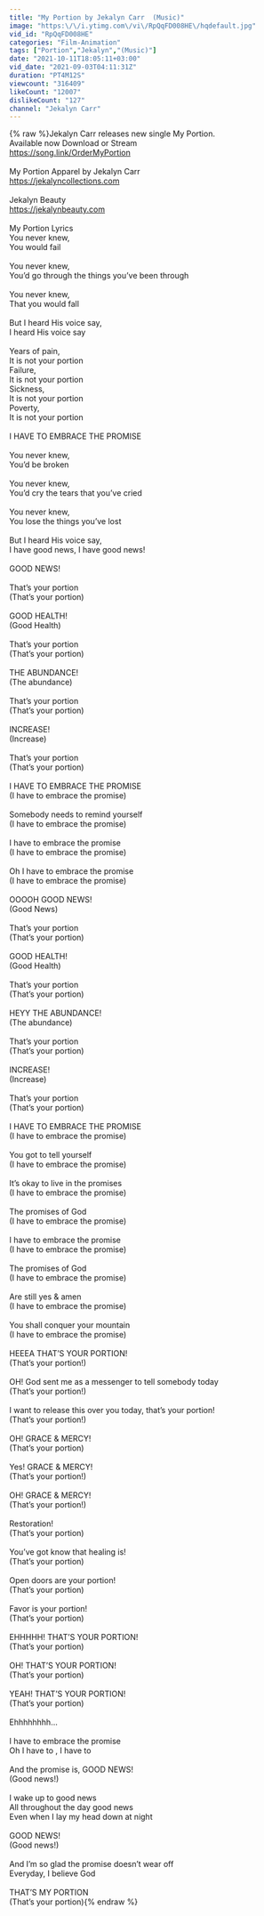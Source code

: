 ```yaml
---
title: "My Portion by Jekalyn Carr  (Music)"
image: "https:\/\/i.ytimg.com\/vi\/RpQqFD008HE\/hqdefault.jpg"
vid_id: "RpQqFD008HE"
categories: "Film-Animation"
tags: ["Portion","Jekalyn","(Music)"]
date: "2021-10-11T18:05:11+03:00"
vid_date: "2021-09-03T04:11:31Z"
duration: "PT4M12S"
viewcount: "316409"
likeCount: "12007"
dislikeCount: "127"
channel: "Jekalyn Carr"
---
```

{% raw %}Jekalyn Carr releases new single My Portion.  <br />Available now Download or Stream<br /><a rel="nofollow" target="blank" href="https://song.link/OrderMyPortion">https://song.link/OrderMyPortion</a><br /><br />My Portion Apparel by Jekalyn Carr <br /><a rel="nofollow" target="blank" href="https://jekalyncollections.com">https://jekalyncollections.com</a><br /><br />Jekalyn Beauty<br /><a rel="nofollow" target="blank" href="https://jekalynbeauty.com">https://jekalynbeauty.com</a><br /><br />My Portion Lyrics<br />You never knew, <br />You would fail<br /><br />You never knew,<br />You’d go through the things you’ve been through<br /><br />You never knew,<br />That you would fall<br /><br />But I heard His voice say,<br />I heard His voice say<br /><br />Years of pain,<br />It is not your portion<br />Failure,<br />It is not your portion<br />Sickness,<br />It is not your portion<br />Poverty,<br />It is not your portion <br /><br />I HAVE TO EMBRACE THE PROMISE<br /><br />You never knew,<br />You’d be broken<br /><br />You never knew,<br />You’d cry the tears that you’ve cried<br /><br />You never knew,<br />You lose the things you’ve lost<br /><br />But I heard His voice say,<br />I have good news, I have good news!<br /><br />GOOD NEWS!<br /><br />That’s your portion <br />(That’s your portion)<br /><br />GOOD HEALTH!<br />(Good Health)<br /><br />That’s your portion<br />(That’s your portion)<br /><br />THE ABUNDANCE!<br />(The abundance)<br /><br />That’s your portion<br />(That’s your portion)<br /><br />INCREASE!<br />(Increase)<br /><br />That’s your portion<br />(That’s your portion)<br /><br />I HAVE TO EMBRACE THE PROMISE<br />(I have to embrace the promise)<br /><br />Somebody needs to remind yourself <br />(I have to embrace the promise)<br /><br />I have to embrace the promise <br />(I have to embrace the promise)<br /><br />Oh I have to embrace the promise<br />(I have to embrace the promise)<br /><br />OOOOH GOOD NEWS!<br />(Good News)<br /><br />That’s your portion <br />(That’s your portion)<br /><br />GOOD HEALTH!<br />(Good Health)<br /><br />That’s your portion<br />(That’s your portion)<br /><br />HEYY THE ABUNDANCE!<br />(The abundance)<br /><br />That’s your portion<br />(That’s your portion)<br /><br />INCREASE!<br />(Increase)<br /><br />That’s your portion<br />(That’s your portion)<br /><br />I HAVE TO EMBRACE THE PROMISE<br />(I have to embrace the promise)<br /><br />You got to tell yourself <br />(I have to embrace the promise)<br /><br />It’s okay to live in the promises<br />(I have to embrace the promise)<br /><br />The promises of God <br />(I have to embrace the promise)<br /><br />I have to embrace the promise<br />(I have to embrace the promise)<br /><br />The promises of God<br />(I have to embrace the promise)<br /><br />Are still yes &amp; amen<br />(I have to embrace the promise)<br /><br />You shall conquer your mountain <br />(I have to embrace the promise)<br /><br />HEEEA THAT’S YOUR PORTION!<br />(That’s your portion!)<br /><br />OH! God sent me as a messenger to tell somebody today<br />(That’s your portion!)<br /><br />I want to release this over you today, that’s your portion!<br />(That’s your portion!) <br /><br />OH! GRACE &amp; MERCY!<br />(That’s your portion)<br /><br />Yes! GRACE &amp; MERCY!<br />(That’s your portion!)<br /><br />OH! GRACE &amp; MERCY!<br />(That’s your portion!)<br /><br />Restoration!<br />(That’s your portion)<br /><br />You’ve got know that healing is!<br />(That’s your portion)<br /><br />Open doors are your portion!<br />(That’s your portion)<br /><br />Favor is your portion! <br />(That’s your portion)<br /><br />EHHHHH! THAT’S YOUR PORTION! <br />(That’s your portion)<br /><br />OH! THAT’S YOUR PORTION! <br />(That’s your portion)<br /><br />YEAH! THAT’S YOUR PORTION! <br />(That’s your portion)<br /><br />Ehhhhhhhh...<br /><br />I have to embrace the promise<br />Oh I have to , I have to<br /><br />And the promise is, GOOD NEWS! <br />(Good news!)<br /><br />I wake up to good news<br />All throughout the day good news<br />Even when I lay my head down at night<br /><br />GOOD NEWS!<br />(Good news!) <br /><br />And I’m so glad the promise doesn’t wear off<br />Everyday, I believe God<br /><br />THAT’S MY PORTION<br />(That’s your portion){% endraw %}
